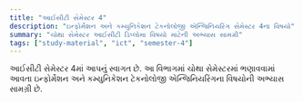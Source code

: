 ```yaml
---
title: "આઈસીટી સેમેસ્ટર 4"
description: "ઇન્ફોર્મેશન અને કમ્યુનિકેશન ટેકનોલોજી એન્જિનિયરિંગ સેમેસ્ટર 4ના વિષયો"
summary: "ચોથા સેમેસ્ટર આઈસીટી ડિપ્લોમા વિષયો માટેની અભ્યાસ સામગ્રી"
tags: ["study-material", "ict", "semester-4"]
---
```


આઈસીટી સેમેસ્ટર 4માં આપનું સ્વાગત છે. આ વિભાગમાં ચોથા સેમેસ્ટરમાં ભણાવવામાં આવતા ઇન્ફોર્મેશન અને કમ્યુનિકેશન ટેકનોલોજી એન્જિનિયરિંગના વિષયોની અભ્યાસ સામગ્રી છે.
